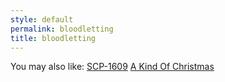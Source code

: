 ```yaml
---
style: default
permalink: bloodletting
title: bloodletting
---
```

You may also like:
[SCP-1609](http://scp-wiki.net/scp-1609)
[A Kind Of Christmas](http://scp-wiki.net/a-kind-of-christmas)